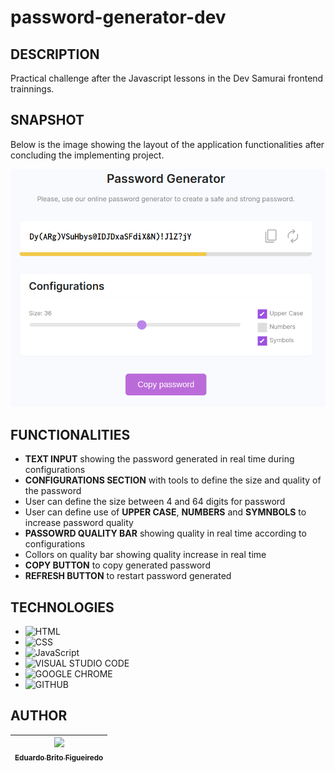 # password-generator-dev

## DESCRIPTION

Practical challenge after the Javascript lessons in the Dev Samurai frontend trainnings.

## SNAPSHOT

Below is the image showing the layout of the application functionalities after concluding the implementing project.

![project initial layout](password-generator-demo.png)

## FUNCTIONALITIES

* **TEXT INPUT** showing the password generated in real time during configurations
* **CONFIGURATIONS SECTION** with tools to define the size and quality of the password
* User can define the size between 4 and 64 digits for password
* User can define use of **UPPER CASE**, **NUMBERS** and **SYMNBOLS** to increase password quality
* **PASSOWRD QUALITY BAR** showing quality in real time according to configurations
* Collors on quality bar showing quality increase in real time
* **COPY BUTTON** to copy generated password
* **REFRESH BUTTON** to restart password generated

## TECHNOLOGIES

- ![HTML](https://img.shields.io/badge/HTML-239120?style=for-the-badge&logo=html5&logoColor=white)
- ![CSS](https://img.shields.io/badge/CSS-239120?&style=for-the-badge&logo=css3&logoColor=white)
- ![JavaScript](https://img.shields.io/badge/javascript-%23323330.svg?style=for-the-badge&logo=javascript&logoColor=%23F7DF1E)
- ![VISUAL STUDIO CODE](https://img.shields.io/badge/Visual_Studio-5C2D91?style=for-the-badge&logo=visual%20studio&logoColor=white)
- ![GOOGLE CHROME](https://img.shields.io/badge/Google_chrome-4285F4?style=for-the-badge&logo=Google-chrome&logoColor=white)
- ![GITHUB](https://img.shields.io/badge/GitHub-100000?style=for-the-badge&logo=github&logoColor=white)

## AUTHOR

| [<img loading="lazy" src="https://avatars.githubusercontent.com/u/36612897?v=4" width=80><br><sub>Eduardo Brito Figueiredo</sub>](https://github.com/EduardoBritoFigueiredo)
| :---: |

